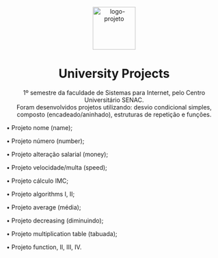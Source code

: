 <p align="center"> <img src="https://github.com/alvesvn/university-projects/assets/96539606/85cde0bb-3b66-4032-9031-936baa224b80" alt="logo-projeto" height="100" widht="100" /></center>
<h1 align="center">University Projects</h1>
<p align="center">1º semestre da faculdade de Sistemas para Internet, pelo Centro Universitário SENAC. <br>
  Foram desenvolvidos projetos utilizando: desvio condicional simples, composto (encadeado/aninhado), estruturas de repetição e funções.
  </center>
<br>
<p align="left">• Projeto nome (name); </p>
<p align="left">• Projeto número (number);</p>
<p align="left">• Projeto alteração salarial (money);</p>
<p align="left">• Projeto velocidade/multa (speed);</p>
<p align="left">• Projeto cálculo IMC;</p>
<p align="left">• Projeto algorithms I, II;</p>
<p align="left">• Projeto average (média);</p>
<p align="left">• Projeto decreasing (diminuindo);</p>
<p align="left">• Projeto multiplication table (tabuada);</p>
<p align="left">• Projeto function, II, III, IV.</p>





